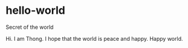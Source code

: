 # hello-world
Secret of the world

Hi. I am Thong. I hope that the world is peace and happy. Happy world. 
